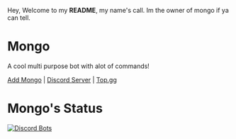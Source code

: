 Hey, Welcome to my **README**, my name's call. Im the owner of mongo if ya can tell.


# Mongo
A cool multi purpose bot with alot of commands!

[Add Mongo](https://dsc.gg/mongo) | [Discord Server](https://discord.gg/Ystsye27de) | [Top.gg](https://top.gg/bot/852002206772756500)

# Mongo's Status
[![Discord Bots](https://top.gg/api/widget/status/852002206772756500.svg?noavatar=true)](https://top.gg/bot/852002206772756500)
